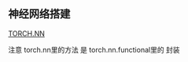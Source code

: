 ## 神经网络搭建


[TORCH.NN](https://pytorch.org/docs/stable/nn.html)

注意 torch.nn里的方法 是 torch.nn.functional里的 封装